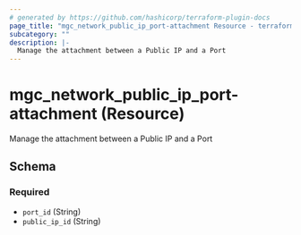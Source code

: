 ```yaml
---
# generated by https://github.com/hashicorp/terraform-plugin-docs
page_title: "mgc_network_public_ip_port-attachment Resource - terraform-provider-mgc"
subcategory: ""
description: |-
  Manage the attachment between a Public IP and a Port
---
```


# mgc_network_public_ip_port-attachment (Resource)

Manage the attachment between a Public IP and a Port



<!-- schema generated by tfplugindocs -->
## Schema

### Required

- `port_id` (String)
- `public_ip_id` (String)
